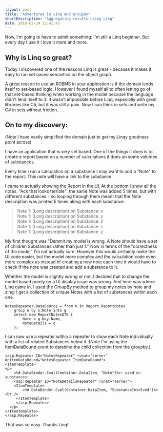 ```yaml
---
layout: post
title: "Adventures in Linq and GroupBy"
shortDescription: "Aggregating results using Linq"
date: 2010-05-24 12:41:43
---
```

Now, I'm going to have to admit something: I'm still a Linq beginner. But every day I use it I love it more and more.

## Why is Linq so great?

Today I discovered one of the reasons Linq is great - because it makes it easy to run set based semantics on the object graph.

A great reason to use an RDBMS in your application is if the domain lends itself to set-based logic. However I found myself all to often letting go of that set-based thinking when working in the model because the language didn't lend itself to it. It wasn't impossible before Linq, especially with great libraries like C5, but it was still a pain. Now I can think in sets and write my C# in sets without friction.

## On to my discovery:

(Note I have vastly simplified the domain just to get my Linqy goodness point across)

I have an application that is very set based. One of the things it does is to create a report based on a number of calculations it does on some volumes of substances.

Every time I run a calculation on a substance I may want to add a "Note" to the report. This note will have a link to the substance.

I came to actually showing the Report in the UI. At the bottom I show all the notes. "Ack that looks terrible": the same Note was added 5 times, but with different substances - so looping through them meant that the Note description was printed 5 times along with each substance.

> Note 1: (Long description) on Substance: x  
> Note 1: (Long description) on Substance: y  
> Note 1: (Long description) on Substance: z  
> Note 1: (Long description) on Substance: z  
> Note 1: (Long description) on Substance: z  

My first thought was "Dammit my model is wrong. A Note should have a set of children Substances rather than just 1." Now in terms of the "correctness of the model" I'm not actually sure. However this would certainly make the UI code easier, but the model more complex and the calculation code even more complex as instead of creating a new note each time it would have to check if the note was created and add a substance to it.

Whether the model is slightly wrong or not, I decided that to change the model based purely on a UI display issue was wrong. And here was where Linq came in. I used the GroupBy method to group my notes by note and zing: I get a collection of unique Notes with a list of substances within each one.


    NotesRepeater.DataSource = from n in Report.ReportNotes
        group n by n.Note into g
        select new ReportNotesDTO {
            Note = g.Key.Name,
            NoteDetails = g
        };

I can now use a repeater within a repeater to show each Note individually with a list of related Substances below it. (Note I'm using the ItemDataBound event to databind the child collection from the groupby.)


    <asp:Repeater ID="NotesRepeater" runat="server" OnItemDataBound="NotesRepeater_ItemDataBound">
    <ItemTemplate>
    <p>
        <%# DataBinder.Eval(Container.DataItem, "Note")%>: used on substances:                          
        <asp:Repeater ID="NoteDetailsRepeater" runat="server">
        <ItemTemplate>
            <%# DataBinder.Eval(Container.DataItem, "SubstanceInvolved")%><br />
         </ItemTemplate>
         </asp:Repeater>
      </p>
    </ItemTemplate>
    </asp:Repeater>

That was so easy. Thanks Linq!